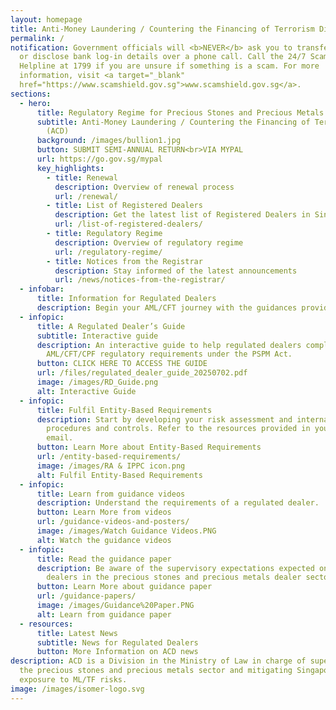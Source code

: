 ```yaml
---
layout: homepage
title: Anti-Money Laundering / Countering the Financing of Terrorism Division
permalink: /
notification: Government officials will <b>NEVER</b> ask you to transfer money
  or disclose bank log-in details over a phone call. Call the 24/7 ScamShield
  Helpline at 1799 if you are unsure if something is a scam. For more
  information, visit <a target="_blank"
  href="https://www.scamshield.gov.sg">www.scamshield.gov.sg</a>.
sections:
  - hero:
      title: Regulatory Regime for Precious Stones and Precious Metals Dealers
      subtitle: Anti-Money Laundering / Countering the Financing of Terrorism Division
        (ACD)
      background: /images/bullion1.jpg
      button: SUBMIT SEMI-ANNUAL RETURN<br>VIA MYPAL
      url: https://go.gov.sg/mypal
      key_highlights:
        - title: Renewal
          description: Overview of renewal process
          url: /renewal/
        - title: List of Registered Dealers
          description: Get the latest list of Registered Dealers in Singapore
          url: /list-of-registered-dealers/
        - title: Regulatory Regime
          description: Overview of regulatory regime
          url: /regulatory-regime/
        - title: Notices from the Registrar
          description: Stay informed of the latest announcements
          url: /news/notices-from-the-registrar/
  - infobar:
      title: Information for Regulated Dealers
      description: Begin your AML/CFT journey with the guidances provided below
  - infopic:
      title: A Regulated Dealer’s Guide
      subtitle: Interactive guide
      description: An interactive guide to help regulated dealers comply with the
        AML/CFT/CPF regulatory requirements under the PSPM Act.
      button: CLICK HERE TO ACCESS THE GUIDE
      url: /files/regulated_dealer_guide_20250702.pdf
      image: /images/RD_Guide.png
      alt: Interactive Guide
  - infopic:
      title: Fulfil Entity-Based Requirements
      description: Start by developing your risk assessment and internal policies,
        procedures and controls. Refer to the resources provided in your welcome
        email.
      button: Learn More about Entity-Based Requirements
      url: /entity-based-requirements/
      image: /images/RA & IPPC icon.png
      alt: Fulfil Entity-Based Requirements
  - infopic:
      title: Learn from guidance videos
      description: Understand the requirements of a regulated dealer.
      button: Learn More from videos
      url: /guidance-videos-and-posters/
      image: /images/Watch Guidance Videos.PNG
      alt: Watch the guidance videos
  - infopic:
      title: Read the guidance paper
      description: Be aware of the supervisory expectations expected on regulated
        dealers in the precious stones and precious metals dealer sector.
      button: Learn More about guidance paper
      url: /guidance-papers/
      image: /images/Guidance%20Paper.PNG
      alt: Learn from guidance paper
  - resources:
      title: Latest News
      subtitle: News for Regulated Dealers
      button: More Information on ACD news
description: ACD is a Division in the Ministry of Law in charge of supervising
  the precious stones and precious metals sector and mitigating Singapore's
  exposure to ML/TF risks.
image: /images/isomer-logo.svg
---
```

